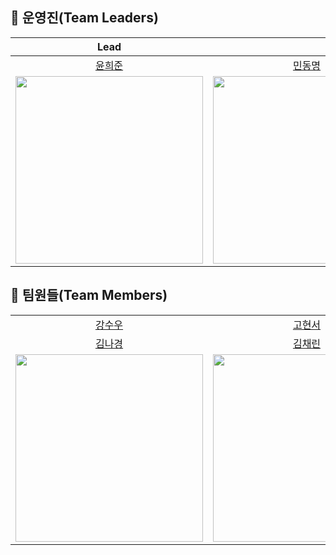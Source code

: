 ## 🤩 운영진(Team Leaders)

|                                       Lead                                      |                                                                              |                                                                           |
|:-------------------------------------------------------------------------------:|:------------------------------------------------------------------------------:|:-------------------------------------------------------------------------------:|
|                    [윤희준](https://github.com/uni-j-uni)                       |                      [민동명](https://github.com/zmarzmar)                      |                     [이윤정](https://github.com/E2YunJeong)                      |
| <img src="https://avatars.githubusercontent.com/u/118972548?v=4" width="300" /> | <img src="https://avatars.githubusercontent.com/u/145469952?v=4" width="300" /> | <img src="https://avatars.githubusercontent.com/u/163099474?v=4" width="300" /> |


## 🤩 팀원들(Team Members)
|                                                                             |                                                                              |                                                                           |
|:-------------------------------------------------------------------------------:|:------------------------------------------------------------------------------:|:-------------------------------------------------------------------------------:|
|                    [강수우](https://github.com/kangsuwoo)                       |                      [고현서](https://github.com/hyunseoko)                      |                     [금시언](https://github.com/Comeoksal)                      |
|                    [김나경](https://github.com/naooung)                       |                      [김채린](https://github.com/chaeelin)                      |                     [문재연](https://github.com/jaeyeonyy)                      |                    [박주용](https://github.com/pjuyong)                       |                      [사서연](https://github.com/SunSeoYeon)                      |                     [송수진](https://github.com/soojinsong)                      |                    [신채린](https://github.com/shinchaerin79)                       |                      [심서현](https://github.com/simGPT)                      |                     [윤해민](https://github.com/hamtorygoals)                      |                     [이채민](https://github.com/2cmin)                      |                     [주현준](https://github.com/bikooju)                      |
| <img src="https://avatars.githubusercontent.com/u/72612808?v=4" width="300" /> | <img src="https://avatars.githubusercontent.com/u/128693161?v=4" width="300" /> | <img src="https://avatars.githubusercontent.com/u/172238270?v=4" width="300" /> | <img src="https://avatars.githubusercontent.com/u/162952415?v=4" width="300" /> | <img src="https://avatars.githubusercontent.com/u/170619611?v=4" width="300" /> | <img src="https://avatars.githubusercontent.com/u/71226104?v=4" width="300" /> | <img src="https://avatars.githubusercontent.com/u/158154226?v=4" width="300" /> | <img src="https://avatars.githubusercontent.com/u/174882500?v=4" width="300" /> | <img src="https://avatars.githubusercontent.com/u/162791828?v=4" width="300" /> | <img src="https://avatars.githubusercontent.com/u/166346480?v=4" width="300" /> | <img src="https://avatars.githubusercontent.com/u/151374157?v=4" width="300" /> | <img src="https://avatars.githubusercontent.com/u/154819055?v=4" width="300" /> | <img src="https://avatars.githubusercontent.com/u/124021888?v=4" width="300" /> | <img src="https://avatars.githubusercontent.com/u/170635800?v=4" width="300" /> |
